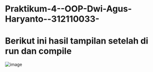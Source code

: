 # Praktikum-4--OOP-Dwi-Agus-Haryanto--312110033-


# Berikut ini hasil tampilan setelah di run dan compile

![image](https://user-images.githubusercontent.com/31887335/200953558-962440a0-0bf5-41b7-9145-d8d6bcc82e08.png)
